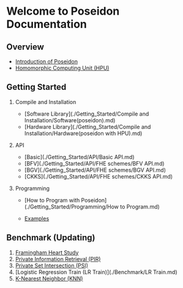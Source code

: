 # Welcome to Poseidon Documentation

## Overview

* [Introduction of Poseidon](./Overview/Poseidon_Basics.md)
* [Homomorphic Computing Unit (HPU)](./Overview/HPU.md)



## Getting Started

1. Compile and Installation

     * [Software Library](./Getting_Started/Compile and Installation/Software(poseidon).md)
     * [Hardware Library](./Getting_Started/Compile and Installation/Hardware(poseidon with HPU).md)

2. API

     * [Basic](./Getting_Started/API/Basic API.md)
     * [BFV](./Getting_Started/API/FHE schemes/BFV API.md)
     * [BGV](./Getting_Started/API/FHE schemes/BGV API.md)
     * [CKKS](./Getting_Started/API/FHE schemes/CKKS API.md)
     
3. Programming

     * [How to Program with Poseidon](./Getting_Started/Programming/How to Program.md)

     * [Examples](./Getting_Started/Programming/Examples.md)




## Benchmark (Updating)

1. [Framingham Heart Study](./Benchmark/Framingham.md)
2. [Private Information Retrieval (PIR)](./Benchmark/PIR.md)
3. [Private Set Intersection (PSI)](./Benchmark/PSI.md)
4. [Logistic Regression Train (LR Train)](./Benchmark/LR Train.md)
5. [K-Nearest Neighbor (KNN)](./Benchmark/knn.md)
